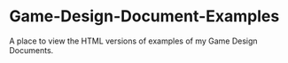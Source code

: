 # Game-Design-Document-Examples
A place to view the HTML versions of examples of my Game Design Documents.
